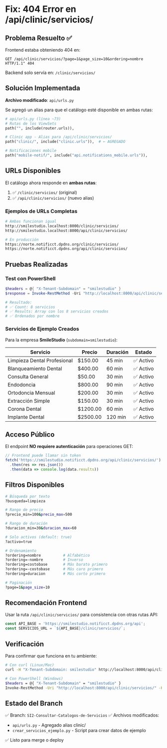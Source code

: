 # Fix: 404 Error en /api/clinic/servicios/

## Problema Resuelto ✅

Frontend estaba obteniendo 404 en:
```
GET /api/clinic/servicios/?page=1&page_size=10&ordering=nombre HTTP/1.1" 404
```

Backend solo servía en: `/clinic/servicios/`

## Solución Implementada

**Archivo modificado**: `api/urls.py`

Se agregó un alias para que el catálogo esté disponible en ambas rutas:

```python
# api/urls.py (línea ~73)
# Rutas de los ViewSets
path("", include(router.urls)),

# Clinic app - Alias para /api/clinic/servicios/
path("clinic/", include("clinic.urls")),  # ← AGREGADO

# Notificaciones mobile
path("mobile-notif/", include("api.notifications_mobile.urls")),
```

## URLs Disponibles

El catálogo ahora responde en **ambas rutas**:

1. ✅ `/clinic/servicios/` (original)
2. ✅ `/api/clinic/servicios/` (nuevo alias)

### Ejemplos de URLs Completas

```bash
# Ambas funcionan igual
http://smilestudio.localhost:8000/clinic/servicios/
http://smilestudio.localhost:8000/api/clinic/servicios/

# En producción
https://norte.notificct.dpdns.org/clinic/servicios/
https://norte.notificct.dpdns.org/api/clinic/servicios/
```

## Pruebas Realizadas

### Test con PowerShell

```powershell
$headers = @{ "X-Tenant-Subdomain" = "smilestudio" }
$response = Invoke-RestMethod -Uri "http://localhost:8000/api/clinic/servicios/?page=1&page_size=10&ordering=nombre" -Headers $headers

# Resultado:
# ✅ Count: 8 servicios
# ✅ Results: Array con los 8 servicios creados
# ✅ Ordenados por nombre
```

### Servicios de Ejemplo Creados

Para la empresa **SmileStudio** (`subdomain=smilestudio`):

| Servicio | Precio | Duración | Estado |
|----------|--------|----------|--------|
| Limpieza Dental Profesional | $150.00 | 45 min | ✅ Activo |
| Blanqueamiento Dental | $400.00 | 60 min | ✅ Activo |
| Consulta General | $50.00 | 30 min | ✅ Activo |
| Endodoncia | $800.00 | 90 min | ✅ Activo |
| Ortodoncia Mensual | $200.00 | 30 min | ✅ Activo |
| Extracción Simple | $150.00 | 30 min | ✅ Activo |
| Corona Dental | $1200.00 | 60 min | ✅ Activo |
| Implante Dental | $2500.00 | 120 min | ✅ Activo |

## Acceso Público

El endpoint **NO requiere autenticación** para operaciones GET:

```javascript
// Frontend puede llamar sin token
fetch('https://smilestudio.notificct.dpdns.org/api/clinic/servicios/')
  .then(res => res.json())
  .then(data => console.log(data.results))
```

## Filtros Disponibles

```bash
# Búsqueda por texto
?busqueda=limpieza

# Rango de precio
?precio_min=100&precio_max=500

# Rango de duración
?duracion_min=30&duracion_max=60

# Solo activos (default: true)
?activo=true

# Ordenamiento
?ordering=nombre          # Alfabético
?ordering=-nombre         # Inverso
?ordering=costobase       # Más barato primero
?ordering=-costobase      # Más caro primero
?ordering=duracion        # Más corto primero

# Paginación
?page=1&page_size=10
```

## Recomendación Frontend

Usar la ruta `/api/clinic/servicios/` para consistencia con otras rutas API:

```javascript
const API_BASE = 'https://smilestudio.notificct.dpdns.org/api';
const SERVICIOS_URL = `${API_BASE}/clinic/servicios/`;
```

## Verificación

Para confirmar que funciona en tu ambiente:

```bash
# Con curl (Linux/Mac)
curl -H "X-Tenant-Subdomain: smilestudio" http://localhost:8000/api/clinic/servicios/

# Con PowerShell (Windows)
$headers = @{ "X-Tenant-Subdomain" = "smilestudio" }
Invoke-RestMethod -Uri "http://localhost:8000/api/clinic/servicios/" -Headers $headers
```

## Estado del Branch

✅ Branch: `SI2-Consultar-Catalogos-de-Servicios`
✅ Archivos modificados:
  - `api/urls.py` - Agregado alias clinic/
  - `crear_servicios_ejemplo.py` - Script para crear datos de ejemplo

✅ Listo para merge o deploy
